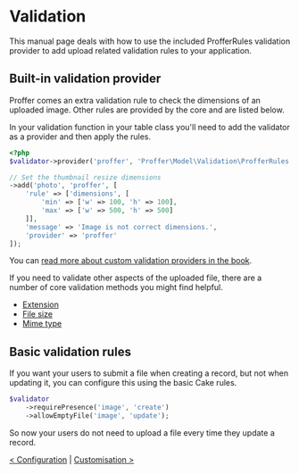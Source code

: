 # Validation
This manual page deals with how to use the included ProfferRules validation provider to add upload related validation rules to
your application.

## Built-in validation provider
Proffer comes an extra validation rule to check the dimensions of an uploaded image. Other rules are provided by the core and are listed below.

In your validation function in your table class you'll need to add the validator as a provider and then apply the rules.

```php
<?php
$validator->provider('proffer', 'Proffer\Model\Validation\ProfferRules');

// Set the thumbnail resize dimensions
->add('photo', 'proffer', [
	'rule' => ['dimensions', [
		'min' => ['w' => 100, 'h' => 100],
		'max' => ['w' => 500, 'h' => 500]
	]],
	'message' => 'Image is not correct dimensions.',
	'provider' => 'proffer'
]);
```

You can [read more about custom validation providers in the book](http://book.cakephp.org/3.0/en/core-libraries/validation.html#adding-validation-providers).

If you need to validate other aspects of the uploaded file, there are a number of core validation methods you might find helpful.
* [Extension](http://api.cakephp.org/3.0/class-Cake.Validation.Validation.html#_extension)
* [File size](http://api.cakephp.org/3.0/class-Cake.Validation.Validation.html#_fileSize)
* [Mime type](http://api.cakephp.org/3.0/class-Cake.Validation.Validation.html#_mimeType) 

## Basic validation rules
If you want your users to submit a file when creating a record, but not when updating it, you can configure this using the basic Cake rules.

```php
$validator
    ->requirePresence('image', 'create')
    ->allowEmptyFile('image', 'update');
```

So now your users do not need to upload a file every time they update a record.

[< Configuration](configuration.md) | [Customisation >](customisation.md)
